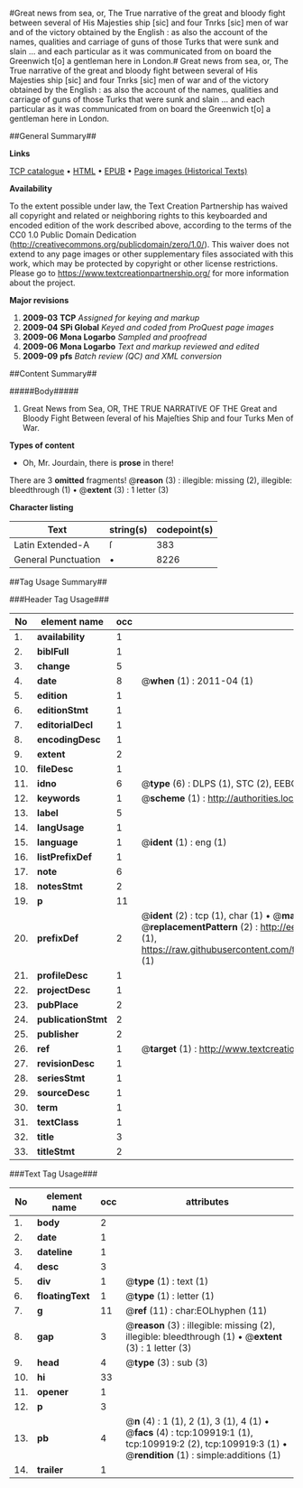 #Great news from sea, or, The True narrative of the great and bloody fight between several of His Majesties ship [sic] and four Tnrks [sic] men of war and of the victory obtained by the English : as    also the account of the names, qualities and carriage of guns of those Turks    that were sunk and slain ... and each particular as it was communicated from    on board the Greenwich t[o] a gentleman here in London.#
Great news from sea, or, The True narrative of the great and bloody fight between several of His Majesties ship [sic] and four Tnrks [sic] men of war and of the victory obtained by the English : as    also the account of the names, qualities and carriage of guns of those Turks    that were sunk and slain ... and each particular as it was communicated from    on board the Greenwich t[o] a gentleman here in London.

##General Summary##

**Links**

[TCP catalogue](http://www.ota.ox.ac.uk/tcp/)  • 
[HTML](http://tei.it.ox.ac.uk/tcp/Texts-HTML/free/A41/A41929.html)  • 
[EPUB](http://tei.it.ox.ac.uk/tcp/Texts-EPUB/free/A41/A41929.epub) • 
[Page images (Historical Texts)](https://historicaltexts.jisc.ac.uk/eebo-27024694e)

**Availability**

To the extent possible under law, the Text Creation Partnership has waived all copyright and related or neighboring rights to this keyboarded and encoded edition of the work described above, according to the terms of the CC0 1.0 Public Domain Dedication (http://creativecommons.org/publicdomain/zero/1.0/). This waiver does not extend to any page images or other supplementary files associated with this work, which may be protected by copyright or other license restrictions. Please go to https://www.textcreationpartnership.org/ for more information about the project.

**Major revisions**

1. __2009-03__ __TCP__ *Assigned for keying and markup*
1. __2009-04__ __SPi Global__ *Keyed and coded from ProQuest page images*
1. __2009-06__ __Mona Logarbo__ *Sampled and proofread*
1. __2009-06__ __Mona Logarbo__ *Text and markup reviewed and edited*
1. __2009-09__ __pfs__ *Batch review (QC) and XML conversion*

##Content Summary##

#####Body#####

1. Great News from Sea, OR, THE TRUE NARRATIVE OF THE Great and Bloody Fight Between ſeveral of his Majeſties Ship and four Turks Men of War.

**Types of content**

  * Oh, Mr. Jourdain, there is **prose** in there!

There are 3 **omitted** fragments! 
 @__reason__ (3) : illegible: missing (2), illegible: bleedthrough (1)  •  @__extent__ (3) : 1 letter (3)

**Character listing**


|Text|string(s)|codepoint(s)|
|---|---|---|
|Latin Extended-A|ſ|383|
|General Punctuation|•|8226|

##Tag Usage Summary##

###Header Tag Usage###

|No|element name|occ|attributes|
|---|---|---|---|
|1.|__availability__|1||
|2.|__biblFull__|1||
|3.|__change__|5||
|4.|__date__|8| @__when__ (1) : 2011-04 (1)|
|5.|__edition__|1||
|6.|__editionStmt__|1||
|7.|__editorialDecl__|1||
|8.|__encodingDesc__|1||
|9.|__extent__|2||
|10.|__fileDesc__|1||
|11.|__idno__|6| @__type__ (6) : DLPS (1), STC (2), EEBO-CITATION (1), OCLC (1), VID (1)|
|12.|__keywords__|1| @__scheme__ (1) : http://authorities.loc.gov/ (1)|
|13.|__label__|5||
|14.|__langUsage__|1||
|15.|__language__|1| @__ident__ (1) : eng (1)|
|16.|__listPrefixDef__|1||
|17.|__note__|6||
|18.|__notesStmt__|2||
|19.|__p__|11||
|20.|__prefixDef__|2| @__ident__ (2) : tcp (1), char (1)  •  @__matchPattern__ (2) : ([0-9\-]+):([0-9IVX]+) (1), (.+) (1)  •  @__replacementPattern__ (2) : http://eebo.chadwyck.com/downloadtiff?vid=$1&page=$2 (1), https://raw.githubusercontent.com/textcreationpartnership/Texts/master/tcpchars.xml#$1 (1)|
|21.|__profileDesc__|1||
|22.|__projectDesc__|1||
|23.|__pubPlace__|2||
|24.|__publicationStmt__|2||
|25.|__publisher__|2||
|26.|__ref__|1| @__target__ (1) : http://www.textcreationpartnership.org/docs/. (1)|
|27.|__revisionDesc__|1||
|28.|__seriesStmt__|1||
|29.|__sourceDesc__|1||
|30.|__term__|1||
|31.|__textClass__|1||
|32.|__title__|3||
|33.|__titleStmt__|2||


###Text Tag Usage###

|No|element name|occ|attributes|
|---|---|---|---|
|1.|__body__|2||
|2.|__date__|1||
|3.|__dateline__|1||
|4.|__desc__|3||
|5.|__div__|1| @__type__ (1) : text (1)|
|6.|__floatingText__|1| @__type__ (1) : letter (1)|
|7.|__g__|11| @__ref__ (11) : char:EOLhyphen (11)|
|8.|__gap__|3| @__reason__ (3) : illegible: missing (2), illegible: bleedthrough (1)  •  @__extent__ (3) : 1 letter (3)|
|9.|__head__|4| @__type__ (3) : sub (3)|
|10.|__hi__|33||
|11.|__opener__|1||
|12.|__p__|3||
|13.|__pb__|4| @__n__ (4) : 1 (1), 2 (1), 3 (1), 4 (1)  •  @__facs__ (4) : tcp:109919:1 (1), tcp:109919:2 (2), tcp:109919:3 (1)  •  @__rendition__ (1) : simple:additions (1)|
|14.|__trailer__|1||
